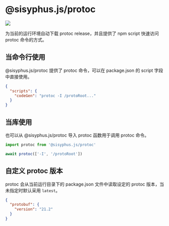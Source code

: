 # @sisyphus.js/protoc

[![](https://img.shields.io/npm/v/@sisyphus.js/protoc)](https://www.npmjs.com/package/@sisyphus.js/protoc)

为当前的运行环境自动下载 protoc release，并且提供了 npm script 快速访问 protoc 命令的方式。

## 当命令行使用

@sisyphus.js/protoc 提供了 protoc 命令，可以在 package.json 的 script 字段中直接使用。

```json
{
  "scripts": {
    "codeGen": "protoc -I /protoRoot..."
  }
}
```

## 当库使用

也可以从 @sisyphus.js/protoc 导入 protoc 函数用于调用 protoc 命令。

```typescript
import protoc from '@sisyphus.js/protoc'

await protoc(['-I', '/protoRoot'])
```

## 自定义 protoc 版本

protoc 会从当前运行目录下的 package.json 文件中读取设定的 protoc 版本，当未指定时默认采用 `latest`。

```json
{
  "protobuf": {
    "version": "21.2"
  }
}
```